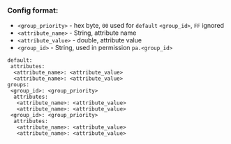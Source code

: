 ### Config format:
- `<group_priority>` - hex byte, `00` used for `default` `<group_id>`, `FF` ignored
- `<attribute_name>` - String, attribute name
- `<attribute_value>` - double, attribute value
- `<group_id>` - String, used in permission `pa.<group_id>`
```
default:
 attributes:
  <attribute_name>: <attribute_value>
  <attribute_name>: <attribute_value>
groups:
 <group_id>: <group_priority>
  attributes:
   <attribute_name>: <attribute_value>
   <attribute_name>: <attribute_value>
 <group_id>: <group_priority>
  attributes:
   <attribute_name>: <attribute_value>
   <attribute_name>: <attribute_value>

```

